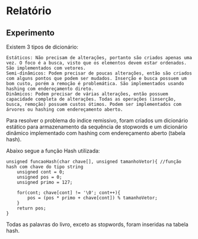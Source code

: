 # Relatório
## Experimento
Existem 3 tipos de dicionário:

    Estáticos: Não precisam de alterações, portanto são criados apenas uma vez. O foco é a busca, visto que os elementos devem estar ordenados. São implementados com vetores.
    Semi-dinâmicos: Podem precisar de poucas alterações, então são criados com alguns pontos que podem ser mudados. Inserção e busca possuem um bom custo, porém a remoção é problemática. São implementados usando hashing com endereçamento direto.
    Dinâmicos: Podem precisar de várias alterações, então possuem capacidade completa de alterações. Todas as operações (inserção, busca, remoção) possuem custos ótimos. Podem ser implementados com árvores ou hashing com endereçamento aberto.

Para resolver o problema do indice remissivo, foram criados um dicionário estático para armazenamento da sequência de stopwords e um dicionário dinâmico implementado com hashing com endereçamento aberto (tabela hash).

Abaixo segue a função Hash utilizada:
```
unsigned funcaoHash(char chave[], unsigned tamanhoVetor){ //função hash com chave do tipo string
    unsigned cont = 0;
    unsigned pos = 0;
    unsigned primo = 127;

    for(cont; chave[cont] != '\0'; cont++){
        pos = (pos * primo + chave[cont]) % tamanhoVetor;
    }
    return pos;
}
```
Todas as palavras do livro, exceto as stopwords, foram inseridas na tabela hash.

